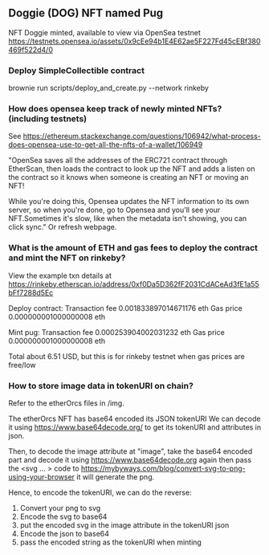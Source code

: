 ##  Doggie (DOG) NFT named Pug
NFT Doggie minted, available to view via OpenSea testnet
https://testnets.opensea.io/assets/0x9cEe94b1E4E62ae5F227Fd45cEBf380469f522d4/0 

### Deploy SimpleCollectible contract
brownie run scripts/deploy_and_create.py --network rinkeby


### How does opensea keep track of newly minted NFTs? (including testnets)

See https://ethereum.stackexchange.com/questions/106942/what-process-does-opensea-use-to-get-all-the-nfts-of-a-wallet/106949 

"OpenSea saves all the addresses of the ERC721 contract through EtherScan, then loads the contract to look up the NFT and adds a listen on the contract so it knows when someone is creating an NFT or moving an NFT!

While you're doing this, Opensea updates the NFT information to its own server, so when you're done, go to Opensea and you'll see your NFT.Sometimes it's slow, like when the metadata isn't showing, you can click sync." Or refresh webpage.

### What is the amount of ETH and gas fees to deploy the contract and mint the NFT on rinkeby?
View the example txn details at https://rinkeby.etherscan.io/address/0xf0Da5D362fF2031CdACeAd3fE1a55bFf7288d5Ec

Deploy contract: 
Transaction fee 0.001833897014671176 eth
Gas price 0.000000001000000008 eth

Mint pug:
Transaction fee 0.000253904002031232 eth
Gas price 0.000000001000000008 eth

Total about 6.51 USD, but this is for rinkeby testnet when gas prices are free/low

### How to store image data in tokenURI on chain?

Refer to the etherOrcs files in /img.

The etherOrcs NFT has base64 encoded its JSON tokenURI
We can decode it using https://www.base64decode.org/ to get its tokenURI and attributes in json.

Then, to decode the image attribute at "image", 
take the base64 encoded part and decode it using
 https://www.base64decode.org again
then pass the <svg ... > code to
https://mybyways.com/blog/convert-svg-to-png-using-your-browser
it will generate the png.

Hence, to encode the tokenURI, we can do the reverse:
1. Convert your png to svg
2. Encode the svg to base64
3. put the encoded svg in the image attribute in the tokenURI json
4. Encode the json to base64
5. pass the encoded string as the tokenURI when minting